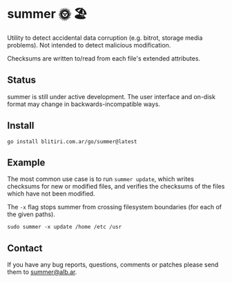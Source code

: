 
# summer 🌞 🏖

Utility to detect accidental data corruption (e.g. bitrot, storage media
problems).  Not intended to detect malicious modification.

Checksums are written to/read from each file's extended attributes.


## Status

summer is still under active development. The user interface and on-disk
format may change in backwards-incompatible ways.


## Install

```
go install blitiri.com.ar/go/summer@latest
```


## Example

The most common use case is to run `summer update`, which writes checksums for
new or modified files, and verifies the checksums of the files which have not
been modified.

The `-x` flag stops summer from crossing filesystem boundaries (for each of
the given paths).

```
sudo summer -x update /home /etc /usr
```

## Contact

If you have any bug reports, questions, comments or patches please send them
to summer@alb.ar.

